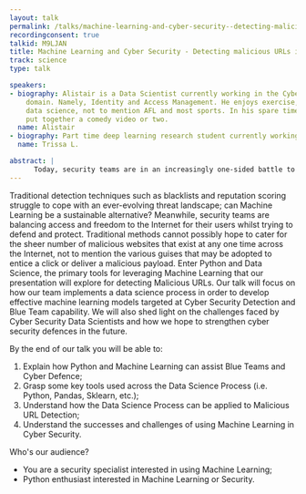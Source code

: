 ```yaml
---
layout: talk
permalink: /talks/machine-learning-and-cyber-security--detecting-malicious-urls-in-the-haystack
recordingconsent: true
talkid: M9LJAN
title: Machine Learning and Cyber Security - Detecting malicious URLs in the haystack
track: science
type: talk

speakers:
- biography: Alistair is a Data Scientist currently working in the Cyber Security
    domain. Namely, Identity and Access Management. He enjoys exercise, cooking, and
    data science, not to mention AFL and most sports. In his spare time, he may also
    put together a comedy video or two.
  name: Alistair
- biography: Part time deep learning research student currently working in the information security domain. Enjoy random stroll and food hunting in foreign cities.
  name: Trissa L.

abstract: | 
      Today, security teams are in an increasingly one-sided battle to defend against a myriad of cyber attacks. Web-based attacks are often devastating, with conventional blacklists and reputation-based defence tactics not able to identify previously unseen malicious URLs. Is AI the solution?
---
```


Traditional detection techniques such as blacklists and reputation scoring struggle to cope with an ever-evolving threat landscape; can Machine Learning be a sustainable alternative? Meanwhile, security teams are balancing access and freedom to the Internet for their users whilst trying to defend and protect. Traditional methods cannot possibly hope to cater for the sheer number of malicious websites that exist at any one time across the Internet, not to mention the various guises that may be adopted to entice a click or deliver a malicious payload. Enter Python and Data Science, the primary tools for leveraging Machine Learning that our presentation will explore for detecting Malicious URLs. Our talk will focus on how our team implements a data science process in order to develop effective machine learning models targeted at Cyber Security Detection and Blue Team capability. We will also shed light on the challenges faced by Cyber Security Data Scientists and how we hope to strengthen cyber security defences in the future. 

By the end of our talk you will be able to:

1.  Explain how Python and Machine Learning can assist Blue Teams and Cyber Defence;
2.  Grasp some key tools used across the Data Science Process (i.e. Python, Pandas, Sklearn, etc.);
3.  Understand how the Data Science Process can be applied to Malicious URL Detection;
4.  Understand the successes and challenges of using Machine Learning in Cyber Security.

Who's our audience?

* You are a security specialist interested in using Machine Learning;
* Python enthusiast interested in Machine Learning or Security.
